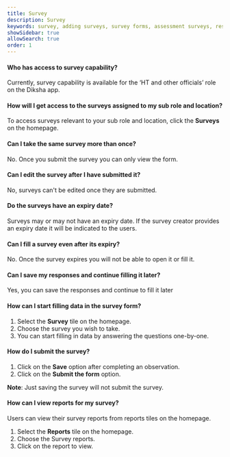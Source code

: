 ```yaml
---
title: Survey
description: Survey
keywords: survey, adding surveys, survey forms, assessment surveys, resuming survey
showSidebar: true
allowSearch: true
order: 1
---
```


#### Who has access to survey capability?

Currently, survey capability is available for the ‘HT and other officials’ role on the Diksha app.

#### How will I get access to the surveys assigned to my sub role and location?

To access surveys relevant to your sub role and location, click the **Surveys** on the homepage.

#### Can I take the same survey more than once?

No. Once you submit the survey you can only view the form.

#### Can I edit the survey after I have submitted it?

No, surveys can't be edited once they are submitted.

#### Do the surveys have an expiry date?

Surveys may or may not have an expiry date. If the survey creator provides an expiry date it will be indicated to the users.

#### Can I fill a survey even after its expiry?

No. Once the survey expires you will not be able to open it or fill it.

#### Can I save my responses and continue filling it later?

Yes, you can save the responses and continue to fill it later

#### How can I start filling data in the survey form?

 1. Select the **Survey** tile on the homepage.
 2. Choose the survey you wish to take.
 3. You can start filling in data by answering the questions one-by-one.


#### How do I submit the survey?

 1. Click on the **Save** option after completing an observation.
 2. Click on the **Submit the form** option.

**Note**: Just saving the survey will not submit the survey.

#### How can I view reports for my survey?

Users can view their survey reports from reports tiles on the homepage.
 1. Select the **Reports** tile on the homepage.
 2. Choose the Survey reports.
 3. Click on the report to view.
